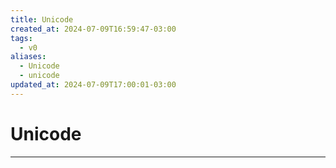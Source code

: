 ```yaml
---
title: Unicode
created_at: 2024-07-09T16:59:47-03:00
tags:
  - v0
aliases:
  - Unicode
  - unicode
updated_at: 2024-07-09T17:00:01-03:00
---
```

# Unicode
---

